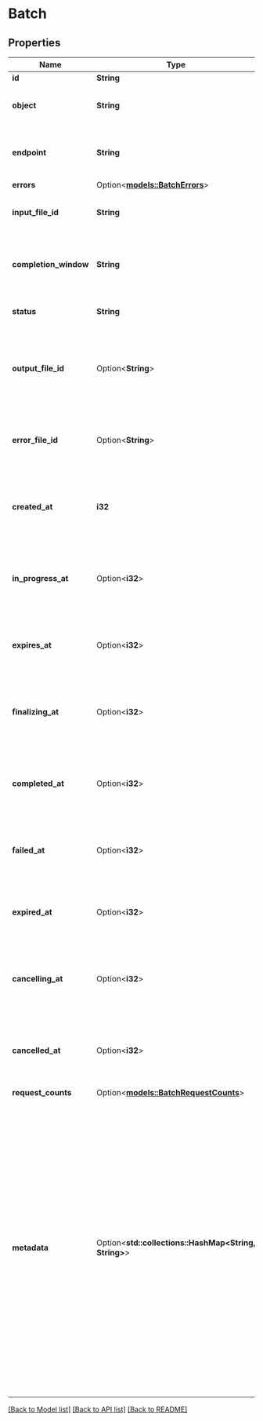 # Batch

## Properties

Name | Type | Description | Notes
------------ | ------------- | ------------- | -------------
**id** | **String** |  | 
**object** | **String** | The object type, which is always `batch`. | 
**endpoint** | **String** | The OpenAI API endpoint used by the batch. | 
**errors** | Option<[**models::BatchErrors**](Batch_errors.md)> |  | [optional]
**input_file_id** | **String** | The ID of the input file for the batch. | 
**completion_window** | **String** | The time frame within which the batch should be processed. | 
**status** | **String** | The current status of the batch. | 
**output_file_id** | Option<**String**> | The ID of the file containing the outputs of successfully executed requests. | [optional]
**error_file_id** | Option<**String**> | The ID of the file containing the outputs of requests with errors. | [optional]
**created_at** | **i32** | The Unix timestamp (in seconds) for when the batch was created. | 
**in_progress_at** | Option<**i32**> | The Unix timestamp (in seconds) for when the batch started processing. | [optional]
**expires_at** | Option<**i32**> | The Unix timestamp (in seconds) for when the batch will expire. | [optional]
**finalizing_at** | Option<**i32**> | The Unix timestamp (in seconds) for when the batch started finalizing. | [optional]
**completed_at** | Option<**i32**> | The Unix timestamp (in seconds) for when the batch was completed. | [optional]
**failed_at** | Option<**i32**> | The Unix timestamp (in seconds) for when the batch failed. | [optional]
**expired_at** | Option<**i32**> | The Unix timestamp (in seconds) for when the batch expired. | [optional]
**cancelling_at** | Option<**i32**> | The Unix timestamp (in seconds) for when the batch started cancelling. | [optional]
**cancelled_at** | Option<**i32**> | The Unix timestamp (in seconds) for when the batch was cancelled. | [optional]
**request_counts** | Option<[**models::BatchRequestCounts**](BatchRequestCounts.md)> |  | [optional]
**metadata** | Option<**std::collections::HashMap<String, String>**> | Set of 16 key-value pairs that can be attached to an object. This can be useful for storing additional information about the object in a structured format, and querying for objects via API or the dashboard.  Keys are strings with a maximum length of 64 characters. Values are strings with a maximum length of 512 characters.  | [optional]

[[Back to Model list]](../README.md#documentation-for-models) [[Back to API list]](../README.md#documentation-for-api-endpoints) [[Back to README]](../README.md)


